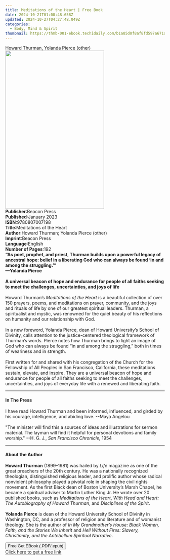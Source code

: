 ```yaml
---
title: Meditations of the Heart | Free Book
date: 2024-10-21T01:00:48.658Z
updated: 2024-10-27T04:27:48.049Z
categories:
  - Body, Mind & Spirit
thumbnail: https://thmb-001-ebook.techidaily.com/b1a85d0f8af8fd597a671abed325f9f955f94cc465e5cfc6f2eec9d9731cf3c2.jpg
---
```

<main id="book-container">
  <div class="flex flex-col">
    <div class="book-brief flex-1 py-6 px-4 sm:p-6 md:py-10 md:px-8">
      <!-- brief-->
      <div class="book-brief-main">Howard Thurman, Yolanda Pierce (other)</div>
    </div>
    <div
      class="book-meta-info flex-1 grid gap-4 col-start-1 col-end-3 row-start-1 sm:mb-6 sm:grid-cols-4 lg:gap-6 lg:col-start-2 lg:row-end-6 lg:row-span-6 lg:mb-0"
    >
      <div
        class="book-meta-info-left place-content-center mt-4 p-4 text-sm leading-6 col-start-2 col-span-2 dark:text-slate-400"
      >
        <img
          class="w-full h-500 object-cover rounded-lg sm:h-255 sm:col-span-2 lg:col-span-full"
          src="https://img-001-ebook.techidaily.com/c44f36a07a41f5f5617f66c2f9f6f12351a31b85c9b3d8b45ae63082e39794e8.jpg"
          alt=""
          width="312"
          height="500"
        />
      </div>
      <div
        class="book-meta-info-right mt-2 col-start-1 row-start-2 col-span-3 self-center"
      >
        <!-- meta data  -->
        <div class="flex flex-col px-4 md:px-8">
          <div class="flex-1">
            <strong>Publisher</strong>:<span class="px-2">Beacon Press</span>
          </div>
          <div class="flex-1">
            <strong>Published</strong>:<span class="px-2">January 2023</span>
          </div>
          <div class="flex-1">
            <strong>ISBN</strong>:<span class="px-2">9780807007198</span>
          </div>
          <div class="flex-1">
            <strong>Title</strong>:<span class="px-2"
              >Meditations of the Heart</span
            >
          </div>
          <div class="flex-1">
            <strong>Author</strong>:<span class="px-2"
              >Howard Thurman; Yolanda Pierce (other)</span
            >
          </div>
          <div class="flex-1">
            <strong>Imprint</strong>:<span class="px-2">Beacon Press</span>
          </div>
          <div class="flex-1">
            <strong>Language</strong>:<span class="px-2">English</span>
          </div>
          <div class="flex-1">
            <strong>Number of Pages</strong>:<span class="px-2">192</span>
          </div>
        </div>
      </div>
    </div>
    <div class="book-description flex-1 py-6 px-4 sm:p-6 md:py-10 md:px-8">
      <div class="book-description-main">
        <div accordion-content="" id="description">
          <b
            >“As poet, prophet, and priest, Thurman builds upon a powerful
            legacy of ancestral hope: belief in a liberating God who can always
            be found ‘in and among the struggling.’”<br />—Yolanda Pierce</b
          ><br /><br /><b
            >A universal beacon of hope and endurance for people of all faiths
            seeking to meet the challenges, uncertainties, and joys of life</b
          ><br /><br />Howard Thurman’s <i>Meditations of the Heart</i> is a
          beautiful collection of over 150 prayers, poems, and meditations on
          prayer, community, and the joys and rituals of life by one of our
          greatest spiritual leaders. Thurman, a spiritualist and mystic, was
          renowned for the quiet beauty of his reflections on humanity and our
          relationship with God.<br /><br />In a new foreword, Yolanda Pierce,
          dean of Howard University’s School of Divinity, calls attention to the
          justice-centered theological framework of Thurman’s words. Pierce
          notes how Thurman brings to light an image of God who can always be
          found “in and among the struggling,” both in times of weariness and in
          strength.<br /><br />First written for and shared with his
          congregation of the Church for the Fellowship of All Peoples in San
          Francisco, California, these meditations sustain, elevate, and
          inspire. They are a universal beacon of hope and endurance for people
          of all faiths seeking to meet the challenges, uncertainties, and joys
          of everyday life with a renewed and liberating faith.
        </div>
        <div class="accordion-fader"></div>
      </div>
    </div>
    <div class="book-excerpts flex-1 py-6 px-4 sm:p-6 md:py-10 md:px-8">
      <!-- excerpts-->
      <div class="book-excerpts-main">
        <hr />
        <h4 class="placeholder placeholder-heading">
          <span>In The Press</span>
        </h4>
        <p>
          I have read Howard Thurman and been informed, influenced, and girded
          by his courage, intelligence, and abiding love. --Maya Angelou<br /><br />"The
          minister will find this a sources of ideas and illustrations for
          sermon material. The layman will find it helpful for personal
          devotions and family worship." --H. G. J.,
          <i>San Francisco Chronicle,</i> 1954
        </p>
      </div>
    </div>
    <div class="book-about-author flex-1 py-6 px-4 sm:p-6 md:py-10 md:px-8">
      <!-- about author-->
      <div class="book-main-author-main">
        <hr />
        <h4 class="placeholder placeholder-heading">
          <span>About the Author</span>
        </h4>
        <p>
          <b>Howard Thurman</b> (1899–1981) was hailed by <i>Life</i> magazine
          as one of the great preachers of the 20th century. He was a nationally
          recognized theologian, distinguished religious leader, and prolific
          author whose radical nonviolent philosophy played a pivotal role in
          shaping the civil rights movement. As the first Black dean of Boston
          University’s Marsh Chapel, he became a spiritual adviser to Martin
          Luther King Jr. He wrote over 20 published books, such as
          <i>Meditations of the Heart</i>,
          <i>With Head and Heart: The Autobiography of Howard Thurman</i>, and
          <i>Disciplines of the Spirit</i>.<br /><br /><b>Yolanda Pierce</b> is
          dean of the Howard University School of Divinity in Washington, DC,
          and a professor of religion and literature and of womanist theology.
          She is the author of
          <i
            >In My Grandmother’s House: Black Women, Faith, and the Stories We
            Inherit</i
          >
          and
          <i
            >Hell Without Fires: Slavery, Christianity, and the Antebellum
            Spiritual Narrative</i
          >.
        </p>
      </div>
    </div>
    <div class="book-free-get flex-1 py-6 px-4 sm:p-6 md:py-10 md:px-8">
      <button
        id="btn-free-get"
        class="bg-blue-500 hover:bg-blue-700 text-white font-bold py-2 px-4 rounded"
      >
        Free Get EBook (.PDF/.epub)
      </button>
      <div id="countdown-display" class="px-2 text-lg mt-2"></div>
      <a
        id="free-link"
        class="hidden bg-blue-500 hover:bg-blue-700 text-white font-bold py-2 px-4 rounded"
        href="https://www.ebooks.com/en-us/book/210496979/meditations-of-the-heart/howard-thurman/"
        target="_blank"
        >Click here to get a free link</a
      >
    </div>
    <script>
      let countdownTime = 0;
      let countdownInterval = null;
      document
        .getElementById('btn-free-get')
        .addEventListener('click', startCountdown);
      function startCountdown() {
        countdownTime = new Date().getTime() + 60000 * 3;
        countdownInterval = setInterval(updateCountdown, 1000);
        document.getElementById('btn-free-get').disabled = true;
        document
          .getElementById('btn-free-get')
          .classList.add('bg-gray-500', 'cursor-not-allowed');
      }
      function updateCountdown() {
        let currentTime = new Date().getTime();
        let timeLeft = countdownTime - currentTime;
        let secondsLeft = Math.floor(timeLeft / 1000);
        document.getElementById('countdown-display').innerHTML =
          `Remaining time: ${secondsLeft} seconds.`;
        if (secondsLeft <= 0) {
          clearInterval(countdownInterval);
          document.getElementById('btn-free-get').classList.add('hidden');
          document.getElementById('free-link').classList.remove('hidden');
          document.getElementById('countdown-display').innerHTML = '';
        }
      }
    </script>
  </div>
</main>

<ins class="adsbygoogle"
      style="display:block"
      data-ad-client="ca-pub-7571918770474297"
      data-ad-slot="8358498916"
      data-ad-format="auto"
      data-full-width-responsive="true"></ins>
    